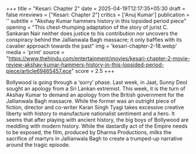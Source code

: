+++
title = "Kesari: Chapter 2"
date = 2025-04-19T12:17:35+05:30
draft = false
mreviews = ["Kesari: Chapter 2"]
critics = ['Anuj Kumar']
publication = ''
subtitle = "Akshay Kumar hammers history in this lopsided period piece"
opening = "This chest-thumping adaptation of the story of jurist C. Sankaran Nair neither does justice to his contribution nor uncovers the conspiracy behind the Jallianwala Bagh massacre; it only baffles with its cavalier approach towards the past"
img = 'kesari-chapter-2-18.webp'
media = 'print'
source = "https://www.thehindu.com/entertainment/movies/kesari-chapter-2-movie-review-akshay-kumar-hammers-history-in-this-lopsided-period-piece/article69465457.ece"
score = 2.5
+++

Bollywood is going through a ‘sorry’ phase. Last week, in Jaat, Sunny Deol sought an apology from a Sri Lankan extremist. This week, it is the turn of Akshay Kumar to demand an apology from the British government for the Jallianwala Bagh massacre. While the former was an outright piece of fiction, director and co-writer Karan Singh Tyagi takes excessive creative liberty with history to manufacture nationalist sentiment and a hero. It seems that after playing with ancient history, the big boys of Bollywood are meddling with modern history. While the dastardly act of the Empire needs to be exposed, the film, produced by Dharma Productions, milks the sacrifice of martyrs in Jallianwala Bagh to create a trumped-up narrative around the tragic episode.
